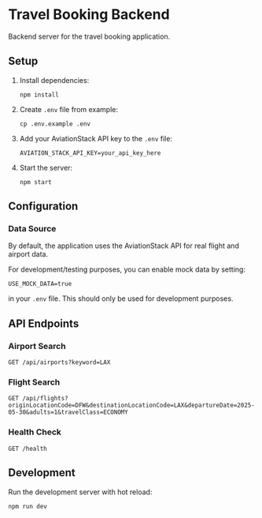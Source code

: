 # Travel Booking Backend

Backend server for the travel booking application.

## Setup

1. Install dependencies:
   ```
   npm install
   ```

2. Create `.env` file from example:
   ```
   cp .env.example .env
   ```

3. Add your AviationStack API key to the `.env` file:
   ```
   AVIATION_STACK_API_KEY=your_api_key_here
   ```

4. Start the server:
   ```
   npm start
   ```

## Configuration

### Data Source

By default, the application uses the AviationStack API for real flight and airport data. 

For development/testing purposes, you can enable mock data by setting:

```
USE_MOCK_DATA=true
```

in your `.env` file. This should only be used for development purposes.

## API Endpoints

### Airport Search
```
GET /api/airports?keyword=LAX
```

### Flight Search
```
GET /api/flights?originLocationCode=DFW&destinationLocationCode=LAX&departureDate=2025-05-30&adults=1&travelClass=ECONOMY
```

### Health Check
```
GET /health
```

## Development

Run the development server with hot reload:

```
npm run dev
```


